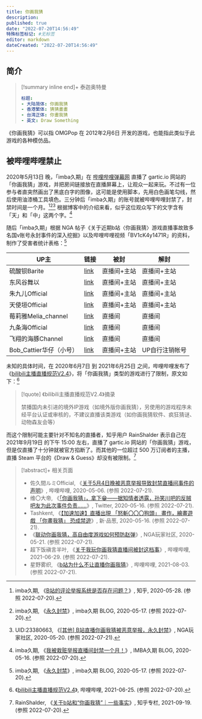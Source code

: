 ```yaml
---
title: 你画我猜
description:
published: true
date: "2022-07-20T14:56:49"
特殊标签标记: #无标签
editor: markdown
dateCreated: "2022-07-20T14:56:49"
---
```


## 简介

> [!summary inline end]+ 泰迦奥特曼
>
> ```yaml
> 标题:
> - 大陆简体: 你画我猜
> - 香港繁体: 猜猜畫畫
> - 台湾正体: 你畫我猜
> - 英文: Draw Something
> ```

《你画我猜》可以指 OMGPop 在 2012年2月6日 开发的游戏，也能指此类似于此游戏的各种模仿品。

## 被哔哩哔哩禁止

2020年5月13日 晚，「imba久期」在 [哔哩哔哩弹幕网][] 直播了 gartic.io 网站的「你画我猜」游戏，并把房间链接放在直播屏幕上，让观众一起来玩。不过有一位参与者直突然画出了黑底白字的图像，这可能是使用脚本，先用白色画笔勾线，然后使用油漆桶工具填色。三分钟后「imba久期」的账号就被哔哩哔哩封禁了，封禁时间是一个月。[^1251430804][^604][^PTVza] 根据博客中的介绍来看，似乎这位观众写下的文字含有「天」和「中」这两个字。[^602]

[哔哩哔哩弹幕网]: /website/哔哩哔哩弹幕网.md

[^1251430804]: imba久期, 《[B站的评论举报系统是否存在问题？](https://web.archive.org/web/20220720130610/https://www.zhihu.com/question/42215980/answer/1251430804)》, 知乎, 2020-05-28. (参照 2022-07-20).

[^602]: imba久期, 《[我被栽赃举报直播间封禁一个月！](https://web.archive.org/web/20200925195033/https://imba97.cn/archives/602)》, IMBA久期 BLOG, 2020-05-16. (参照 2022-07-20).

[^PTVza]: UID:23380663, 《[[其他] B站直播你画我猜被恶意举报，永久封禁](https://archive.ph/PTVza)》, NGA玩家社区, 2020-05-20. (参照 2022-07-21).

[^604]: imba久期, 《[永久封禁](https://web.archive.org/web/20210617030015/https://imba97.cn/archives/604/)》, imba久期 BLOG, 2020-05-17. (参照 2022-07-20).

随后「imba久期」根据 NGA 帖子《关于近期b站〈你画我猜〉游戏直播事故致多名国v账号永封事件的深入挖掘》以及哔哩哔哩视频「BV1cK4y1471R」的资料，制作了受害者统计表格：[^604]

| UP主                    | 链接      | 被封        | 解封           |
| ----------------------- | --------- | ----------- | -------------- |
| 硫酸钡Barite            | [link][0] | 直播间+主站 | 直播间+主站    |
| 东风谷舞以              | [link][1] | 直播间+主站 | 直播间+主站    |
| 朱九儿Official          | [link][2] | 直播间+主站 | 直播间+主站    |
| 天使垣Official          | [link][3] | 直播间+主站 | 直播间+主站    |
| 莓莉雅Melia_channel     | [link][4] | 直播间      | 直播间         |
| 九条海Official          | [link][5] | 直播间      | 直播间         |
| 飞翔的海豚Channel       | [link][6] | 直播间      | 直播间         |
| Bob_Cattier华仔（小号） | [link][7] | 直播间+主站 | UP自行注销帐号 |

[0]: https://space.bilibili.com/5790446
[1]: https://space.bilibili.com/604245
[2]: https://space.bilibili.com/8014651
[3]: https://space.bilibili.com/6970600
[4]: https://space.bilibili.com/4689550
[5]: https://space.bilibili.com/165621
[6]: https://space.bilibili.com/33060681
[7]: https://space.bilibili.com/503770403

未知的具体时间，在 2020年6月7日 到 2021年6月25日 之间，哔哩哔哩发布了《[bilibili主播直播规范V2.4][]》，将「你画我猜」类型的游戏进行了限制，原文如下：[^gluCR]

[bilibili主播直播规范V2.4]: /rule/网站规范/bilibili主播直播规范.md#V2-4

[^gluCR]: 《[bilibili主播直播规范V2.4](https://archive.ph/gluCR "https://link.bilibili.com/p/eden/news#/newsdetail?id=135")》, 哔哩哔哩, 2021-06-25. (参照 2022-07-20).

> [!quote] 《bilibili主播直播规范V2.4》摘录
>
> 禁播国内未引进的境外IP游戏（如境外版你画我猜），另使用的游戏程序未经平台认证或审核的，不建议直播该类游戏（如你画我猜软件、疯狂猜谜、动物森友会等）

而这个限制可能主要针对不知名的直播者，知乎用户 RainShalder 表示自己在 2021年9月19日 的下午 15:00 左右，直播了 gartic.io 网站的「你画我猜」游戏，但是仅直播了十分钟就被官方掐断了。而其他的一位超过 500 万订阅者的主播，直播 Steam 平台的《Draw & Guess》却没有被限制。[^412094296]

[^412094296]: RainShalder, 《[关于b站和“你画我猜”｜一些事实](https://web.archive.org/web/20220720004805/https://zhuanlan.zhihu.com/p/412094296)》, 知乎专栏, 2021-09-19. (参照 2022-07-20).

> [!abstract]+ 相关页面
>
> +   佐久間ルミOfficial, 《[关于5月4日晚被恶意举报导致封禁直播间事件的声明](https://web.archive.org/web/20220720164542/https://www.bilibili.com/video/BV1Zg4y1z7sP)》, 哔哩哔哩, 2020-05-06. (参照 2022-07-21).
> +   维〇大帝, 《[「你画我猜」，拿下😁——据知情者透露，孙笑川吧的反贼吧友为此次事件负责……](https://web.archive.org/web/20200516103302/https://twitter.com/realEmperorPooh/status/1261605526099525638)》, Twitter, 2020-05-16. (参照 2022-07-21).
> +   Tashkent, 《[【加速加速】直播出現 「怒斬〇〇〇狗頭」 畫作，繪畫遊戲 「你畫我猜」 恐成禁遊](https://web.archive.org/web/20210623002803/https://pincong.rocks/article/18964)》, 新·品葱, 2020-05-16. (参照 2022-07-21).
> +   《[联动你画我猜，高自由度游戏如何预防赵弹](https://archive.ph/ZDkNv)》, NGA玩家社区, 2020-05-21. (参照 2022-07-21).
> +   超下饭禛言半叶, 《[关于我玩你画我猜直播间被封这档事](https://archive.ph/sGnto "https://www.bilibili.com/video/BV1Qo4y1Q7BG/")》, 哔哩哔哩, 2021-06-29. (参照 2022-07-21).
> +   星野雾织, 《[b站为什么不让直播你画我猜](https://archive.ph/35H4J "https://www.bilibili.com/video/BV1sq4y1p7cG/")》, 哔哩哔哩, 2021-08-03. (参照 2022-07-21).
